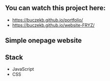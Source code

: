 ## You can watch this project here:
- https://buczekb.github.io/portfolio/
- https://buczekb.github.io/website-FRYZ/

## Simple onepage website


## Stack

- JavaScript
- CSS

